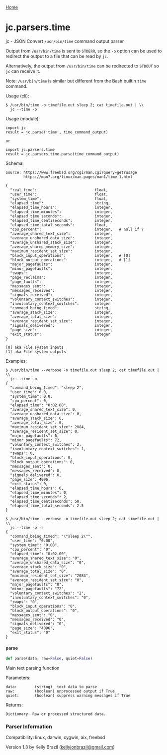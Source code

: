 [Home](https://kellyjonbrazil.github.io/jc/)
<a id="jc.parsers.time"></a>

# jc.parsers.time

jc - JSON Convert `/usr/bin/time` command output parser

Output from `/usr/bin/time` is sent to `STDERR`, so the `-o` option can be
used to redirect the output to a file that can be read by `jc`.

Alternatively, the output from `/usr/bin/time` can be redirected to `STDOUT`
so `jc` can receive it.

Note: `/usr/bin/time` is similar but different from the Bash builtin
      `time` command.

Usage (cli):

    $ /usr/bin/time -o timefile.out sleep 2; cat timefile.out | \\
      jc --time -p

Usage (module):

    import jc
    result = jc.parse('time', time_command_output)

    or

    import jc.parsers.time
    result = jc.parsers.time.parse(time_command_output)

Schema:

    Source: https://www.freebsd.org/cgi/man.cgi?query=getrusage
            https://man7.org/linux/man-pages/man1/time.1.html

    {
      "real_time":                          float,
      "user_time":                          float,
      "system_time":                        float,
      "elapsed_time":                       string,
      "elapsed_time_hours":                 integer,
      "elapsed_time_minutes":               integer,
      "elapsed_time_seconds":               integer,
      "elapsed_time_centiseconds":          integer,
      "elapsed_time_total_seconds":         float,
      "cpu_percent":                        integer,   # null if ?
      "average_shared_text_size":           integer,
      "average_unshared_data_size":         integer,
      "average_unshared_stack_size":        integer,
      "average_shared_memory_size":         integer,
      "maximum_resident_set_size":          integer,
      "block_input_operations":             integer,   # [0]
      "block_output_operations":            integer,   # [1]
      "major_pagefaults":                   integer,
      "minor_pagefaults":                   integer,
      "swaps":                              integer,
      "page_reclaims":                      integer,
      "page_faults":                        integer,
      "messages_sent":                      integer,
      "messages_received":                  integer,
      "signals_received":                   integer,
      "voluntary_context_switches":         integer,
      "involuntary_context_switches":       integer
      "command_being_timed":                string,
      "average_stack_size":                 integer,
      "average_total_size":                 integer,
      "average_resident_set_size":          integer,
      "signals_delivered":                  integer,
      "page_size":                          integer,
      "exit_status":                        integer
    }

    [0] aka File system inputs
    [1] aka File system outputs

Examples:

    $ /usr/bin/time --verbose -o timefile.out sleep 2; cat timefile.out | \\
      jc --time -p
    {
      "command_being_timed": "sleep 2",
      "user_time": 0.0,
      "system_time": 0.0,
      "cpu_percent": 0,
      "elapsed_time": "0:02.00",
      "average_shared_text_size": 0,
      "average_unshared_data_size": 0,
      "average_stack_size": 0,
      "average_total_size": 0,
      "maximum_resident_set_size": 2084,
      "average_resident_set_size": 0,
      "major_pagefaults": 0,
      "minor_pagefaults": 72,
      "voluntary_context_switches": 2,
      "involuntary_context_switches": 1,
      "swaps": 0,
      "block_input_operations": 0,
      "block_output_operations": 0,
      "messages_sent": 0,
      "messages_received": 0,
      "signals_delivered": 0,
      "page_size": 4096,
      "exit_status": 0,
      "elapsed_time_hours": 0,
      "elapsed_time_minutes": 0,
      "elapsed_time_seconds": 2,
      "elapsed_time_centiseconds": 50,
      "elapsed_time_total_seconds": 2.5
    }

    $ /usr/bin/time --verbose -o timefile.out sleep 2; cat timefile.out | \\
      jc --time -p -r
    {
      "command_being_timed": "\"sleep 2\"",
      "user_time": "0.00",
      "system_time": "0.00",
      "cpu_percent": "0",
      "elapsed_time": "0:02.00",
      "average_shared_text_size": "0",
      "average_unshared_data_size": "0",
      "average_stack_size": "0",
      "average_total_size": "0",
      "maximum_resident_set_size": "2084",
      "average_resident_set_size": "0",
      "major_pagefaults": "0",
      "minor_pagefaults": "72",
      "voluntary_context_switches": "2",
      "involuntary_context_switches": "0",
      "swaps": "0",
      "block_input_operations": "0",
      "block_output_operations": "0",
      "messages_sent": "0",
      "messages_received": "0",
      "signals_delivered": "0",
      "page_size": "4096",
      "exit_status": "0"
    }

<a id="jc.parsers.time.parse"></a>

#### parse

```python
def parse(data, raw=False, quiet=False)
```

Main text parsing function

Parameters:

    data:        (string)  text data to parse
    raw:         (boolean) unprocessed output if True
    quiet:       (boolean) suppress warning messages if True

Returns:

    Dictionary. Raw or processed structured data.

### Parser Information
Compatibility:  linux, darwin, cygwin, aix, freebsd

Version 1.3 by Kelly Brazil (kellyjonbrazil@gmail.com)
